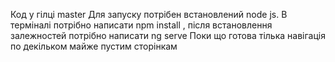 Код у гілці master
Для запуску потрібен встановлений node js.
В терміналі потрібно написати npm install , після встановлення залежностей потрібно написати ng serve
Поки що готова тілька навігація по декільком майже пустим сторінкам
